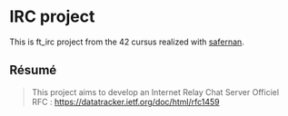 # IRC project
This is ft_irc project from the 42 cursus realized with [safernan](https://github.com/samuelfer42).

## Résumé
>This project aims to develop an Internet Relay Chat Server
>Officiel RFC : https://datatracker.ietf.org/doc/html/rfc1459
  

